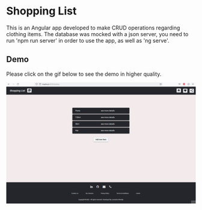 # Shopping List

This is an Angular app developed to make CRUD operations regarding clothing items. The database was mocked with a json server, you need to run 'npm run server' in order to use the app, as well as 'ng serve'.

## Demo

Please click on the gif below to see the demo in higher quality.

![Shopping List Demo](demo/animacao.gif)





